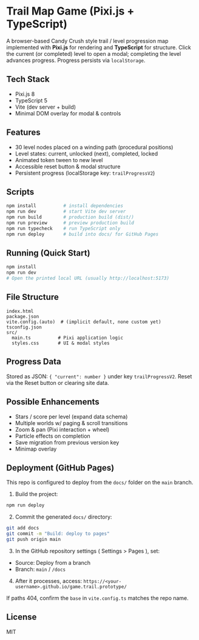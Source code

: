 # Trail Map Game (Pixi.js + TypeScript)

A browser-based Candy Crush style trail / level progression map implemented with **Pixi.js** for rendering and **TypeScript** for structure. Click the current (or completed) level to open a modal; completing the level advances progress. Progress persists via `localStorage`.

## Tech Stack
- Pixi.js 8
- TypeScript 5
- Vite (dev server + build)
- Minimal DOM overlay for modal & controls

## Features
- 30 level nodes placed on a winding path (procedural positions)
- Level states: current, unlocked (next), completed, locked
- Animated token tween to new level
- Accessible reset button & modal structure
- Persistent progress (localStorage key: `trailProgressV2`)

## Scripts
```bash
npm install          # install dependencies
npm run dev          # start Vite dev server
npm run build        # production build (dist/)
npm run preview      # preview production build
npm run typecheck    # run TypeScript only
npm run deploy       # build into docs/ for GitHub Pages
```

## Running (Quick Start)
```bash
npm install
npm run dev
# Open the printed local URL (usually http://localhost:5173)
```

## File Structure
```
index.html
package.json
vite.config.(auto)  # (implicit default, none custom yet)
tsconfig.json
src/
  main.ts          # Pixi application logic
  styles.css       # UI & modal styles
```

## Progress Data
Stored as JSON: `{ "current": number }` under key `trailProgressV2`.
Reset via the Reset button or clearing site data.

## Possible Enhancements
- Stars / score per level (expand data schema)
- Multiple worlds w/ paging & scroll transitions
- Zoom & pan (Pixi interaction + wheel)
- Particle effects on completion
- Save migration from previous version key
- Minimap overlay

## Deployment (GitHub Pages)

This repo is configured to deploy from the `docs/` folder on the `main` branch.

1. Build the project:
  ```bash
  npm run deploy
  ```
2. Commit the generated `docs/` directory:
  ```bash
  git add docs
  git commit -m "Build: deploy to pages"
  git push origin main
  ```
3. In the GitHub repository settings ( Settings > Pages ), set:
  - Source: Deploy from a branch
  - Branch: `main` / `/docs`
4. After it processes, access: `https://<your-username>.github.io/game.trail.prototype/`

If paths 404, confirm the `base` in `vite.config.ts` matches the repo name.

## License
MIT
